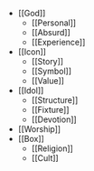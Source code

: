 - [[God]]
	- [[Personal]]
	- [[Absurd]]
	- [[Experience]]
- [[Icon]]
	- [[Story]]
	- [[Symbol]]
	- [[Value]]
- [[Idol]]
	- [[Structure]]
	- [[Fixture]]
	- [[Devotion]]
- [[Worship]]
- [[Box]]
	- [[Religion]]
	- [[Cult]]
